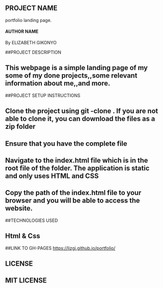 ## PROJECT NAME
portfolio landing page.

#### AUTHOR NAME
By ELIZABETH GIKONYO

##PROJECT DESCRIPTION
## This webpage is a simple landing page of my some of my done projects,,some relevant information about me,,and more.

##PROJECT SETUP INSTRUCTIONS
## Clone the project using git -clone . If you are not able to clone it, you can download the files as a zip folder

## Ensure that you have the complete file

## Navigate to the index.html file which is in the root file of the folder. The application is static and only uses HTML and CSS

## Copy the path of the index.html file to your browser and you will be able to access the website.

##TECHNOLOGIES USED
## Html & Css

##LINK TO GH-PAGES
https://lizgi.github.io/portfolio/

## LICENSE
## MIT LICENSE

